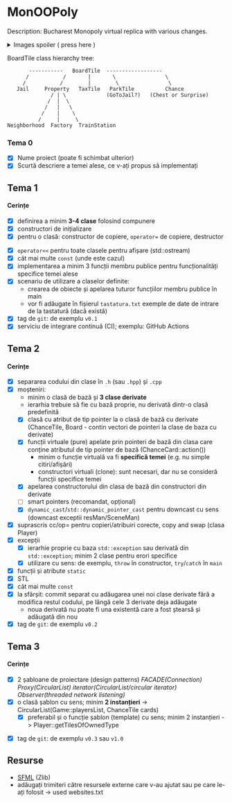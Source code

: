 # MonOOPoly

Description:
  Bucharest Monopoly virtual replica with various changes.

<details>
  <summary>Images spoiler ( press here )</summary>

  <image src="https://imgur.com/heMeBIE.png"/> <br> -------------------------------------- <br>
  <image src="https://imgur.com/W29DvYZ.png"/> <br> -------------------------------------- <br>
  <image src="https://imgur.com/crdTDRw.png"/> <br> -------------------------------------- <br>
  <image src="https://imgur.com/QwCLu7z.png"/> <br> -------------------------------------- <br>
  <image src="https://imgur.com/pcYdf5C.png"/> <br> -------------------------------------- <br>
  <image src="https://imgur.com/S3RLILB.png"/> <br> -------------------------------------- <br>
  <image src="https://imgur.com/KS1wLGy.png"/> <br> -------------------------------------- <br>
  <image src="https://imgur.com/Oj9XAIX.png"/> <br> -------------------------------------- <br>

</details>






  
  BoardTile class hierarchy tree:

           -----------   BoardTile  ------------------
          /           /       |       \                \
         /           /        |        \                \
       Jail     Property   TaxTile   ParkTile          Chance
                  / | \             (GoToJail?)   (Chest or Surprise)
                 /  |  \                
                /   |   \            
               /    |    \
              /     |     \
    Neighborhood  Factory  TrainStation

### Tema 0

- [x] Nume proiect (poate fi schimbat ulterior)
- [x] Scurtă descriere a temei alese, ce v-ați propus să implementați

## Tema 1

#### Cerințe
- [x] definirea a minim **3-4 clase** folosind compunere
- [x] constructori de inițializare
- [x] pentru o clasă: constructor de copiere, `operator=` de copiere, destructor
<!-- - [ ] pentru o altă clasă: constructor de mutare, `operator=` de mutare, destructor -->
<!-- - [ ] pentru o altă clasă: toate cele 5 funcții membru speciale -->
- [x] `operator<<` pentru toate clasele pentru afișare (std::ostream)
- [x] cât mai multe `const` (unde este cazul)
- [x] implementarea a minim 3 funcții membru publice pentru funcționalități specifice temei alese
- [x] scenariu de utilizare a claselor definite:
  - crearea de obiecte și apelarea tuturor funcțiilor membru publice în main
  - vor fi adăugate în fișierul `tastatura.txt` exemple de date de intrare de la tastatură (dacă există)
- [x] tag de `git`: de exemplu `v0.1`
- [x] serviciu de integrare continuă (CI); exemplu: GitHub Actions

## Tema 2

#### Cerințe
- [x] separarea codului din clase în `.h` (sau `.hpp`) și `.cpp`
- [x] moșteniri:
  - minim o clasă de bază și **3 clase derivate**
  - ierarhia trebuie să fie cu bază proprie, nu derivată dintr-o clasă predefinită
  - [x] clasă cu atribut de tip pointer la o clasă de bază cu derivate (ChanceTile, Board - contin vectori de pointeri la clase de baza cu derivate)
  - [x] funcții virtuale (pure) apelate prin pointeri de bază din clasa care conține atributul de tip pointer de bază (ChanceCard::action())
    - minim o funcție virtuală va fi **specifică temei** (e.g. nu simple citiri/afișări)
    - constructori virtuali (clone): sunt necesari, dar nu se consideră funcții specifice temei
  - [x] apelarea constructorului din clasa de bază din constructori din derivate
  - [ ] smart pointers (recomandat, opțional)
  - [x] `dynamic_cast`/`std::dynamic_pointer_cast` pentru downcast cu sens (downcast exceptii resMan/SceneMan)
- [x] suprascris cc/op= pentru copieri/atribuiri corecte, copy and swap (clasa Player)
- [x] excepții
  - [x] ierarhie proprie cu baza `std::exception` sau derivată din `std::exception`; minim 2 clase pentru erori specifice
  - [x] utilizare cu sens: de exemplu, `throw` în constructor, `try`/`catch` în `main`
- [x] funcții și atribute `static`
- [x] STL
- [x] cât mai multe `const`
- [x] la sfârșit: commit separat cu adăugarea unei noi clase derivate fără a modifica restul codului, pe lângă cele 3 derivate deja adăugate
  - noua derivată nu poate fi una existentă care a fost ștearsă și adăugată din nou
- [x] tag de `git`: de exemplu `v0.2`

## Tema 3

#### Cerințe
- [x] 2 șabloane de proiectare (design patterns) *FACADE(Connection)* *Proxy(CircularList)* *iterator(CircularList/circular iterator)* *Observer(threaded network listening)*  
- [x] o clasă șablon cu sens; minim **2 instanțieri**  -> CircularList(Game::playersList, ChanceTile cards)
  - [x] preferabil și o funcție șablon (template) cu sens; minim 2 instanțieri -> Player::getTilesOfOwnedType
<!-- - [ ] o specializare pe funcție/clasă șablon -->
- [x] tag de `git`: de exemplu `v0.3` sau `v1.0`

## Resurse

- [SFML](https://github.com/SFML/SFML/tree/2.6.0) (Zlib)
- adăugați trimiteri către resursele externe care v-au ajutat sau pe care le-ați folosit -> used websites.txt
